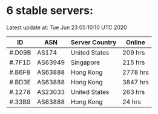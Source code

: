 # 6 stable servers:

Latest update at: Tue Jun 23 05:10:10 UTC 2020

| ID | ASN | Server Country | Online |
| -- | --- | -------------- | ------ |
| #.D09B | AS174 | United States | 209 hrs |
| #.7F1D | AS63949 | Singapore | 215 hrs |
| #.B6F8 | AS63888 | Hong Kong | 2778 hrs |
| #.BD3E | AS63888 | Hong Kong | 3847 hrs |
| #.1278 | AS23033 | United States | 263 hrs |
| #.33B9 | AS63888 | Hong Kong | 24 hrs |

